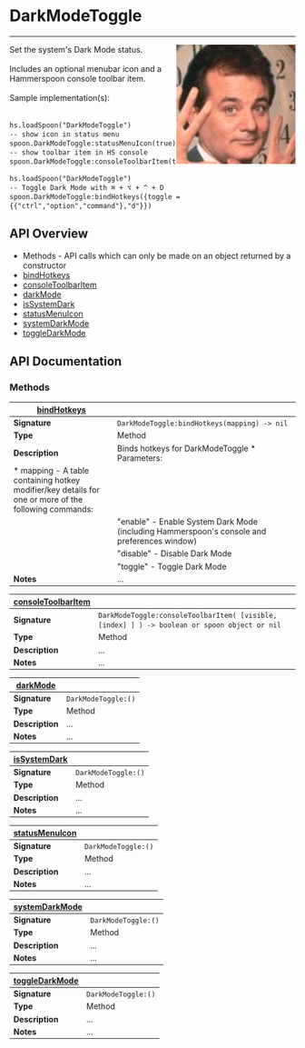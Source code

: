 # DarkModeToggle
---
<img align="right" width="210" height="210" src="https://raw.githubusercontent.com/AlejandroRoman/DarkModeToggle/Master/Demo.jpeg">
Set the system's Dark Mode status.
<br>
<br>
Includes an optional menubar icon and a Hammerspoon console toolbar item.
<br>
<br>
Sample implementation(s):

<br>
<br>

```
hs.loadSpoon("DarkModeToggle")
-- show icon in status menu
spoon.DarkModeToggle:statusMenuIcon(true)
-- show toolbar item in HS console
spoon.DarkModeToggle:consoleToolbarItem(true)
```
```
hs.loadSpoon("DarkModeToggle")
-- Toggle Dark Mode with ⌘ + ⌥ + ^ + D
spoon.DarkModeToggle:bindHotkeys({toggle = {{"ctrl","option","command"},"d"}})

```



## API Overview
* Methods - API calls which can only be made on an object returned by a constructor
 * [bindHotkeys](#bindHotkeys)
 * [consoleToolbarItem](#consoleToolbarItem)
 * [darkMode](#darkMode)
 * [isSystemDark](#isSystemDark)
 * [statusMenuIcon](#statusMenuIcon)
 * [systemDarkMode](#systemDarkMode)
 * [toggleDarkMode](#toggleDarkMode)



## API Documentation
### Methods

| [bindHotkeys](#bindHotkeys) |                                 |
| ----------------------------|---------------------------------|
| **Signature**               | `DarkModeToggle:bindHotkeys(mapping) -> nil` |
| **Type**                    | Method                          |
| **Description**             | Binds hotkeys for DarkModeToggle * Parameters:|
* mapping - A table containing hotkey modifier/key details for one or more of the following commands:|
|| "enable" - Enable System Dark Mode (including Hammerspoon's console and preferences window) |
||"disable" - Disable Dark Mode|
||"toggle" - Toggle Dark Mode|
| **Notes**                   | ...                             |

| [consoleToolbarItem](#consoleToolbarItem)  |                  |
| ----------------------------|---------------------------------|
| **Signature**               | `DarkModeToggle:consoleToolbarItem( [visible, [index] ] ) -> boolean or spoon object or nil` |
| **Type**                    | Method                          |
| **Description**             | ...                             |
| **Notes**                   | ...                             |

| [darkMode](#darkMode)  |                  |
| ----------------------------|---------------------------------|
| **Signature**               | `DarkModeToggle:()` |
| **Type**                    | Method                          |
| **Description**             | ...                             |
| **Notes**                   | ...                             |

| [isSystemDark](#isSystemDark)  |                  |
| ----------------------------|---------------------------------|
| **Signature**               | `DarkModeToggle:()` |
| **Type**                    | Method                          |
| **Description**             | ...                             |
| **Notes**                   | ...                             |

| [statusMenuIcon](#statusMenuIcon)  |                  |
| ----------------------------|---------------------------------|
| **Signature**               | `DarkModeToggle:()` |
| **Type**                    | Method                          |
| **Description**             | ...                             |
| **Notes**                   | ...                             |

| [systemDarkMode](#systemDarkMode)  |                  |
| ----------------------------|---------------------------------|
| **Signature**               | `DarkModeToggle:()` |
| **Type**                    | Method                          |
| **Description**             | ...                             |
| **Notes**                   | ...                             |

| [toggleDarkMode](#toggleDarkMode)  |                  |
| ----------------------------|---------------------------------|
| **Signature**               | `DarkModeToggle:()` |
| **Type**                    | Method                          |
| **Description**             | ...                             |
| **Notes**                   | ...                             |



